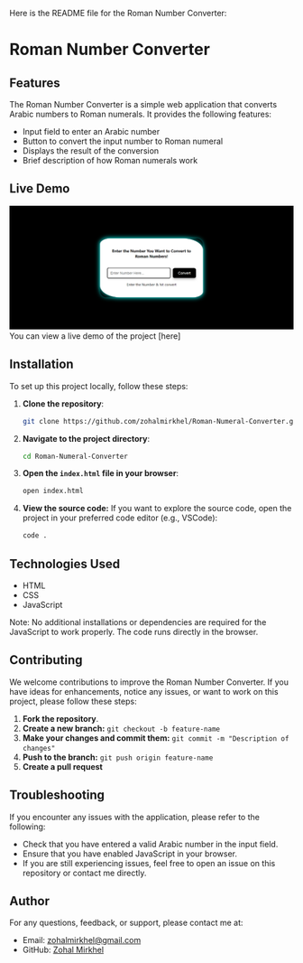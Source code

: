 Here is the README file for the Roman Number Converter:

# Roman Number Converter

## Features

The Roman Number Converter is a simple web application that converts Arabic numbers to Roman numerals. It provides the following features:

* Input field to enter an Arabic number
* Button to convert the input number to Roman numeral
* Displays the result of the conversion
* Brief description of how Roman numerals work


## Live Demo

![alt text](convert.PNG)
You can view a live demo of the project [here]


## Installation

To set up this project locally, follow these steps:


1. **Clone the repository**:
   ```bash
   git clone https://github.com/zohalmirkhel/Roman-Numeral-Converter.git
   ```
2. **Navigate to the project directory**:
   ```bash
   cd Roman-Numeral-Converter
   ```

3. **Open the `index.html` file in your browser**:
   ```bash
   open index.html
   ```

4. **View the source code:**
If you want to explore the source code, open the project in your preferred code editor (e.g., VSCode):
   ```bash
   code .
   ```


## Technologies Used

* HTML
* CSS
* JavaScript

Note: No additional installations or dependencies are required for the JavaScript to work properly. The code runs directly in the browser.


## Contributing

We welcome contributions to improve the Roman Number Converter. If you have ideas for enhancements, notice any issues, or want to work on this project, please follow these steps:

1. **Fork the repository**.
2. **Create a new branch:** `git checkout -b feature-name`
3. **Make your changes and commit them:** `git commit -m "Description of changes"`
4. **Push to the branch:** `git push origin feature-name`
5. **Create a pull request**


## Troubleshooting

If you encounter any issues with the application, please refer to the following:

* Check that you have entered a valid Arabic number in the input field.
* Ensure that you have enabled JavaScript in your browser.
* If you are still experiencing issues, feel free to open an issue on this repository or contact me directly.

## Author

For any questions, feedback, or support, please contact me at:
- Email: [zohalmirkhel@gmail.com](mailto:zohalmirkhel@gmail.com)
- GitHub: [Zohal Mirkhel](https://github.com/ZohalMirkhel)